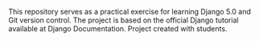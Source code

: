 This repository serves as a practical exercise for learning Django 5.0 and Git version control. The project is based on the official Django tutorial available at Django Documentation.
Project created with students.
